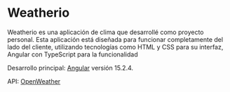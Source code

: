 # Weatherio

Weatherio es una aplicación de clima que desarrollé como proyecto personal. Esta aplicación está diseñada para funcionar completamente del lado del cliente, utilizando tecnologías como HTML y CSS para su interfaz, Angular con TypeScript para la funcionalidad

Desarrollo principal: [Angular](https://github.com/angular/angular-cli) versión 15.2.4.

API: [OpenWeather](https://openweathermap.org/)
